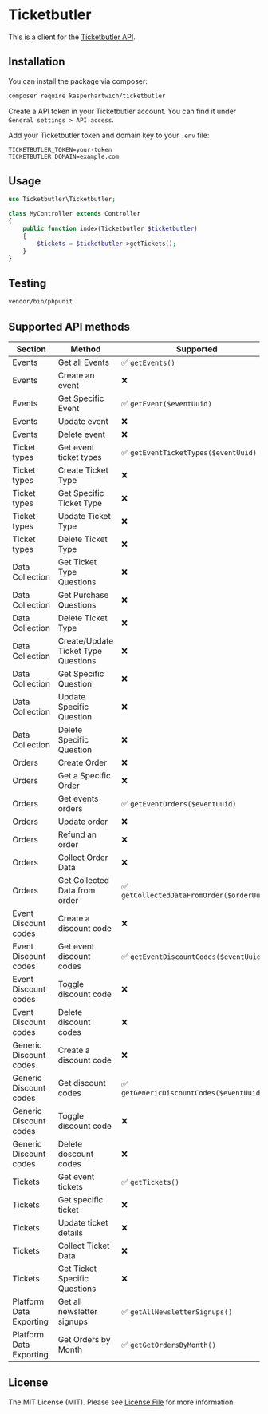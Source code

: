 # Ticketbutler
This is a client for the [Ticketbutler API](https://lab.ticketbutler.io).

## Installation

You can install the package via composer:

``` bash
composer require kasperhartwich/ticketbutler
```

Create a API token in your Ticketbutler account. You can find it under `General settings > API access`.

Add your Ticketbutler token and domain key to your `.env` file:
``` dotenv
TICKETBUTLER_TOKEN=your-token
TICKETBUTLER_DOMAIN=example.com
```

## Usage

``` php
use Ticketbutler\Ticketbutler;

class MyController extends Controller
{
    public function index(Ticketbutler $ticketbutler)
    {
        $tickets = $ticketbutler->getTickets();
    }
}
```

## Testing

``` bash
vendor/bin/phpunit
```

## Supported API methods
| Section                 | Method                              | Supported                                 |
|-------------------------|-------------------------------------|-------------------------------------------|
| Events                  | Get all Events                      | ✅ `getEvents()`                           |
| Events                  | Create an event                     | ❌                                         |
| Events                  | Get Specific Event                  | ✅ `getEvent($eventUuid)`                  |
| Events                  | Update event                        | ❌                                         |
| Events                  | Delete event                        | ❌                                         |
| Ticket types            | Get event ticket types              | ✅ `getEventTicketTypes($eventUuid)`       |
| Ticket types            | Create Ticket Type                  | ❌                                         |
| Ticket types            | Get Specific Ticket Type            | ❌                                         |
| Ticket types            | Update Ticket Type                  | ❌                                         |
| Ticket types            | Delete Ticket Type                  | ❌                                         |
| Data Collection         | Get Ticket Type Questions           | ❌                                         |
| Data Collection         | Get Purchase Questions              | ❌                                         |
| Data Collection         | Delete Ticket Type                  | ❌                                         |
| Data Collection         | Create/Update Ticket Type Questions | ❌                                         |
| Data Collection         | Get Specific Question               | ❌                                         |
| Data Collection         | Update Specific Question            | ❌                                         |
| Data Collection         | Delete Specific Question            | ❌                                         |
| Orders                  | Create Order                        | ❌                                         |
| Orders                  | Get a Specific Order                | ❌                                         |
| Orders                  | Get events orders                   | ✅ `getEventOrders($eventUuid)`            |
| Orders                  | Update order                        | ❌                                         |
| Orders                  | Refund an order                     | ❌                                         |
| Orders                  | Collect Order Data                  | ❌                                         |
| Orders                  | Get Collected Data from order       | ✅ `getCollectedDataFromOrder($orderUuid)` |
| Event Discount codes    | Create a discount code              | ❌                                         |
| Event Discount codes    | Get event discount codes            | ✅ `getEventDiscountCodes($eventUuid)`     |
| Event Discount codes    | Toggle discount code                | ❌                                         |
| Event Discount codes    | Delete discount codes               | ❌                                         |
| Generic Discount codes  | Create a discount code              | ❌                                         |
| Generic Discount codes  | Get discount codes                  | ✅ `getGenericDiscountCodes($eventUuid)`   |
| Generic Discount codes  | Toggle discount code                | ❌                                         |
| Generic Discount codes  | Delete doscount codes               | ❌                                         |
| Tickets                 | Get event tickets                   | ✅ `getTickets()`                          |
| Tickets                 | Get specific ticket                 | ❌                                         |
| Tickets                 | Update ticket details               | ❌                                         |
| Tickets                 | Collect Ticket Data                 | ❌                                         |
| Tickets                 | Get Ticket Specific Questions       | ❌                                         |
| Platform Data Exporting | Get all newsletter signups          | ✅ `getAllNewsletterSignups()`             |
| Platform Data Exporting | Get Orders by Month                 | ✅ `getGetOrdersByMonth()`                 |

## License

The MIT License (MIT). Please see [License File](LICENSE.md) for more information.